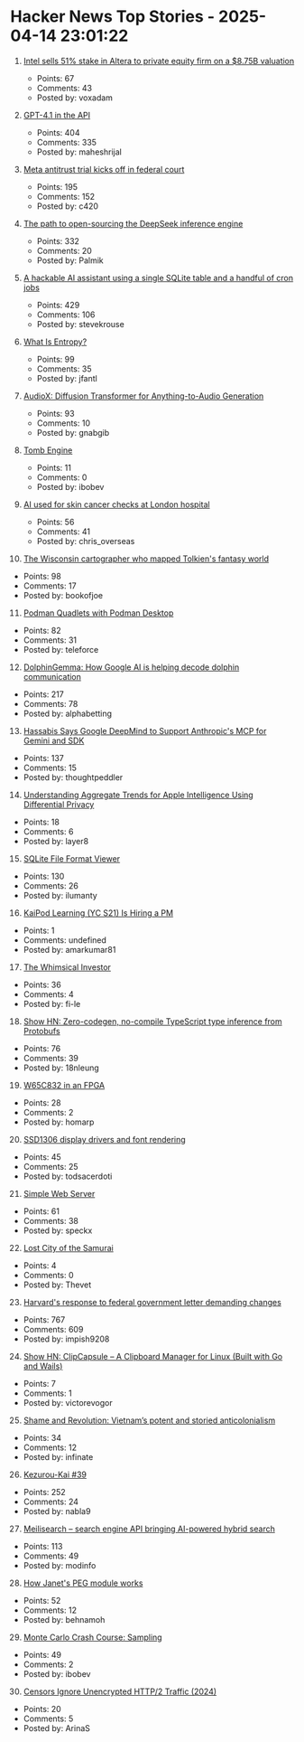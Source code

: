 # Hacker News Top Stories - 2025-04-14 23:01:22

1. [Intel sells 51% stake in Altera to private equity firm on a $8.75B valuation](https://newsroom.intel.com/corporate/intel-partner-deal-news-april2025)
   - Points: 67
   - Comments: 43
   - Posted by: voxadam

2. [GPT-4.1 in the API](https://openai.com/index/gpt-4-1/)
   - Points: 404
   - Comments: 335
   - Posted by: maheshrijal

3. [Meta antitrust trial kicks off in federal court](https://www.axios.com/pro/tech-policy/2025/04/14/ftc-meta-antitrust-trial-kicks-off-in-federal-court)
   - Points: 195
   - Comments: 152
   - Posted by: c420

4. [The path to open-sourcing the DeepSeek inference engine](https://github.com/deepseek-ai/open-infra-index/tree/main/OpenSourcing_DeepSeek_Inference_Engine)
   - Points: 332
   - Comments: 20
   - Posted by: Palmik

5. [A hackable AI assistant using a single SQLite table and a handful of cron jobs](https://www.geoffreylitt.com/2025/04/12/how-i-made-a-useful-ai-assistant-with-one-sqlite-table-and-a-handful-of-cron-jobs)
   - Points: 429
   - Comments: 106
   - Posted by: stevekrouse

6. [What Is Entropy?](https://jasonfantl.com/posts/What-is-Entropy/)
   - Points: 99
   - Comments: 35
   - Posted by: jfantl

7. [AudioX: Diffusion Transformer for Anything-to-Audio Generation](https://zeyuet.github.io/AudioX/)
   - Points: 93
   - Comments: 10
   - Posted by: gnabgib

8. [Tomb Engine](https://tombengine.com/)
   - Points: 11
   - Comments: 0
   - Posted by: ibobev

9. [AI used for skin cancer checks at London hospital](https://www.bbc.com/news/articles/czd3ygd7mrno)
   - Points: 56
   - Comments: 41
   - Posted by: chris_overseas

10. [The Wisconsin cartographer who mapped Tolkien's fantasy world](https://www.wpr.org/news/wisconsin-cartographer-karen-wynn-fonstad-mapped-tolkien-fantasy-world-oshkosh)
   - Points: 98
   - Comments: 17
   - Posted by: bookofjoe

11. [Podman Quadlets with Podman Desktop](https://podman-desktop.io/blog/podman-quadlet)
   - Points: 82
   - Comments: 31
   - Posted by: teleforce

12. [DolphinGemma: How Google AI is helping decode dolphin communication](https://blog.google/technology/ai/dolphingemma/)
   - Points: 217
   - Comments: 78
   - Posted by: alphabetting

13. [Hassabis Says Google DeepMind to Support Anthropic's MCP for Gemini and SDK](https://techcrunch.com/2025/04/09/google-says-itll-embrace-anthropics-standard-for-connecting-ai-models-to-data/)
   - Points: 137
   - Comments: 15
   - Posted by: thoughtpeddler

14. [Understanding Aggregate Trends for Apple Intelligence Using Differential Privacy](https://machinelearning.apple.com/research/differential-privacy-aggregate-trends)
   - Points: 18
   - Comments: 6
   - Posted by: layer8

15. [SQLite File Format Viewer](https://sqlite-internal.pages.dev)
   - Points: 130
   - Comments: 26
   - Posted by: ilumanty

16. [KaiPod Learning (YC S21) Is Hiring a PM](https://www.ycombinator.com/companies/kaipod-learning/jobs/TgR2OZg-senior-product-manager)
   - Points: 1
   - Comments: undefined
   - Posted by: amarkumar81

17. [The Whimsical Investor](https://fi-le.net/stonks/)
   - Points: 36
   - Comments: 4
   - Posted by: fi-le

18. [Show HN: Zero-codegen, no-compile TypeScript type inference from Protobufs](https://github.com/nathanhleung/protobuf-ts-types)
   - Points: 76
   - Comments: 39
   - Posted by: 18nleung

19. [W65C832 in an FPGA](https://www.mikekohn.net/micro/w65c832_fpga.php)
   - Points: 28
   - Comments: 2
   - Posted by: homarp

20. [SSD1306 display drivers and font rendering](https://subalpinecircuits.com/ssd1306-and-font-rendering/)
   - Points: 45
   - Comments: 25
   - Posted by: todsacerdoti

21. [Simple Web Server](https://simplewebserver.org/)
   - Points: 61
   - Comments: 38
   - Posted by: speckx

22. [Lost City of the Samurai](https://archaeology.org/issues/may-june-2025/features/lost-city-of-the-samurai/)
   - Points: 4
   - Comments: 0
   - Posted by: Thevet

23. [Harvard's response to federal government letter demanding changes](https://www.harvard.edu/president/news/2025/the-promise-of-american-higher-education/)
   - Points: 767
   - Comments: 609
   - Posted by: impish9208

24. [Show HN: ClipCapsule – A Clipboard Manager for Linux (Built with Go and Wails)](https://github.com/Victor-Evogor/clipcapsule)
   - Points: 7
   - Comments: 1
   - Posted by: victorevogor

25. [Shame and Revolution: Vietnam’s potent and storied anticolonialism](https://aeon.co/essays/how-vietnam-earned-its-world-renowned-anticolonial-standing)
   - Points: 34
   - Comments: 12
   - Posted by: infinate

26. [Kezurou-Kai #39](https://www.bigsandwoodworking.com/kezurou-kai-39/)
   - Points: 252
   - Comments: 24
   - Posted by: nabla9

27. [Meilisearch – search engine API bringing AI-powered hybrid search](https://github.com/meilisearch/meilisearch)
   - Points: 113
   - Comments: 49
   - Posted by: modinfo

28. [How Janet's PEG module works](https://bakpakin.com/writing/how-janets-peg-works.html)
   - Points: 52
   - Comments: 12
   - Posted by: behnamoh

29. [Monte Carlo Crash Course: Sampling](https://thenumb.at/Sampling/)
   - Points: 49
   - Comments: 2
   - Posted by: ibobev

30. [Censors Ignore Unencrypted HTTP/2 Traffic (2024)](https://upb-syssec.github.io/blog/2024/http2/)
   - Points: 20
   - Comments: 5
   - Posted by: ArinaS

